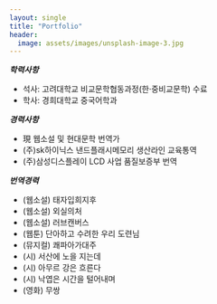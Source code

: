```yaml
---
layout: single
title: "Portfolio"
header:
  image: assets/images/unsplash-image-3.jpg
---
```


***학력사항*** 
- 석사: 고려대학교 비교문학협동과정(한·중비교문학) 수료
- 학사: 경희대학교 중국어학과

***경력사항***

- 現 웹소설 및 현대문학 번역가
- (주)sk하이닉스 낸드플래시메모리 생산라인 교육통역
- (주)삼성디스플레이 LCD 사업 품질보증부 번역 

***번역경력***
- (웹소설) 태자입희지후
- (웹소설) 외실의처
- (웹소설) 러브캔버스
- (웹툰) 단아하고 수려한 우리 도련님
- (뮤지컬) 쾌파아가대주
- (시) 서산에 노을 지는데
- (시) 아무르 강은 흐른다
- (시) 낙엽은 시간을 털어내며
- (영화) 무쌍